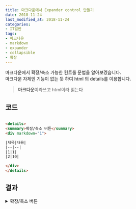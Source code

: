 ```yaml
---
title: 마크다운에서 Expander control 만들기
date: 2018-11-24
last_modified_at: 2018-11-24
categories:
- IT일반
tags:
- 마크다운
- markdown
- expander
- collapsible
- 확장
---
```


마크다운에서 확장/축소 가능한 컨트롤 문법을 알아보겠습니다. <br>
마크다운 자체엔 기능이 없는 듯 하여 html 의 details를 이용합니다.

> **마크다운**이라쓰고 html이라 읽는다

## 코드

```html

<details>
<summary>확장/축소 버튼</summary>
<div markdown="1">

|제목|내용|
|--|--|
|1|1|
|2|10|

</div>
</details>
```

## 결과

<details>
<summary>확장/축소 버튼</summary>
<div markdown="1">

|제목|내용|
|--|--|
|1|1|
|2|10|

</div>
</details>
